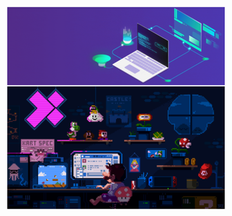 <div id="header" align="center">
  <img src="https://github.com/DmitriyLarev/DmitriyLarev/blob/main/241765440-80728820-e06b-4f96-9c9e-9df46f0cc0a5.gif">
  <img src="https://github.com/DmitriyLarev/DmitriyLarev/blob/main/mario.gif" alt="The unlimited">
</div>

<div id="stat" align="center">
    <img src="https://github-profile-summary-cards.vercel.app/api/cards/profile-details?username=DmitriyLarev&theme=github_dark" alt=""/>
    <img src="https://github-profile-summary-cards.vercel.app/api/cards/most-commit-language?username=DmitriyLarev&theme=github_dark" alt=""/>
     <img src="https://github-profile-summary-cards.vercel.app/api/cards/stats?username=DmitriyLarev&theme=github_dark" alt=""/>
</div>


